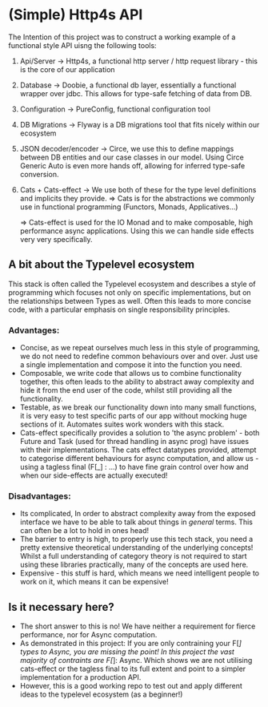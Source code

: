 # (Simple) Http4s API

The Intention of this project was to construct a working example of a functional style API uisng the following tools:

1. Api/Server -> Http4s, a functional http server / http request library - this is the core of our application
2. Database -> Doobie, a functional db layer, essentially a functional wrapper over jdbc. This allows for type-safe fetching of data from DB.
3. Configuration -> PureConfig, functional configuration tool
4. DB Migrations -> Flyway is a DB migrations tool that fits nicely within our ecosystem
5. JSON decoder/encoder -> Circe, we use this to define mappings between DB entities and our case classes in our model. Using Circe Generic Auto is even more hands off, allowing for inferred type-safe conversion.
6. Cats + Cats-effect -> We use both of these for the type level definitions and implicits they provide. 
    => Cats is for the abstractions we commonly use in functional programming (Functors, Monads, Applicatives...)
    
    => Cats-effect is used for the IO Monad and to make composable, high performance async applications. Using this we can handle side effects very very specifically.

## A bit about the Typelevel ecosystem
This stack is often called the Typelevel ecosystem and describes a style of programming which focuses not only on specific implementations, but on the relationships between Types as well. Often this leads to more concise code, with a particular emphasis on single responsibility principles.

### Advantages:
- Concise, as we repeat ourselves much less in this style of programming, we do not need to redefine common behaviours over and over. Just use a single implementation and compose it into the function you need.
- Composable, we write code that allows us to combine functionality together, this often leads to the ability to abstract away complexity and hide it from the end user of the code, whilst still providing all the functionality.
- Testable, as we break our functionality down into many small functions, it is very easy to test specific parts of our app without mocking huge sections of it. Automates suites work wonders with this stack.
- Cats-effect specifically provides a solution to 'the async problem' - both Future and Task (used for thread handling in async prog) have issues with their implementations. The cats effect datatypes provided, attempt to categorise different behaviours for async computation, and allow us - using a tagless final (F[_] : ...) to have fine grain control over how and when our side-effects are actually executed!

### Disadvantages:
- Its complicated, In order to abstract complexity away from the exposed interface we have to be able to talk about things in _general_ terms. This can often be a lot to hold in ones head!
- The barrier to entry is high, to properly use this tech stack, you need a pretty extensive theoretical understanding of the underlying concepts! Whilst a full understanding of category theory is not required to start using these libraries practically, many of the concepts are used here.
- Expensive - this stuff is hard, which means we need intelligent people to work on it, which means it can be expensive!

## Is it necessary here?
- The short answer to this is no! We have neither a requirement for fierce performance, nor for Async computation. 
- As demonstrated in this project: If you are only contraining your F[_] types to Async, you are missing the point! In this project the vast majority of contraints are F[_]: Async. Which shows we are not utilising cats-effect or the tagless final to its full extent and point to a simpler implementation for a production API.
- However, this is a good working repo to test out and apply different ideas to the typelevel ecosystem (as a beginner!)

